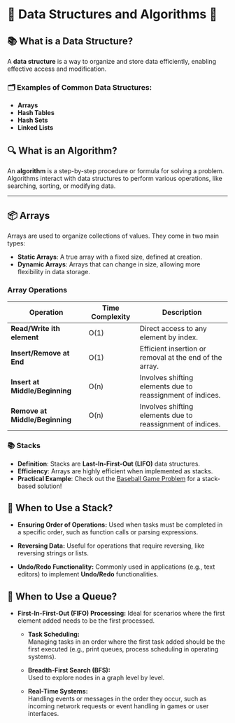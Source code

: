 # 🌟 Data Structures and Algorithms 🌟

## 📚 What is a Data Structure?

A **data structure** is a way to organize and store data efficiently, enabling effective access and modification. 

### 🗂️ Examples of Common Data Structures:
- **Arrays**
- **Hash Tables**
- **Hash Sets**
- **Linked Lists**

## 🔍 What is an Algorithm?

An **algorithm** is a step-by-step procedure or formula for solving a problem. Algorithms interact with data structures to perform various operations, like searching, sorting, or modifying data.

---

## 📦 Arrays

Arrays are used to organize collections of values. They come in two main types:

- **Static Arrays**: A true array with a fixed size, defined at creation.
- **Dynamic Arrays**: Arrays that can change in size, allowing more flexibility in data storage.

### Array Operations
| Operation                    | Time Complexity | Description                                                                 |
|------------------------------|-----------------|-----------------------------------------------------------------------------|
| **Read/Write ith element**   | O(1)            | Direct access to any element by index.                                      |
| **Insert/Remove at End**     | O(1)            | Efficient insertion or removal at the end of the array.                     |
| **Insert at Middle/Beginning** | O(n)            | Involves shifting elements due to reassignment of indices.                  |
| **Remove at Middle/Beginning** | O(n)            | Involves shifting elements due to reassignment of indices.                  |

### 📚 Stacks
- **Definition**: Stacks are **Last-In-First-Out (LIFO)** data structures.
- **Efficiency**: Arrays are highly efficient when implemented as stacks.
- **Practical Example**: Check out the [Baseball Game Problem](https://leetcode.com/problems/baseball-game/description/) for a stack-based solution!

## 🤔 When to Use a Stack?

- **Ensuring Order of Operations:** 
  Used when tasks must be completed in a specific order, such as function calls or parsing expressions.
  
- **Reversing Data:** 
  Useful for operations that require reversing, like reversing strings or lists.

- **Undo/Redo Functionality:** 
  Commonly used in applications (e.g., text editors) to implement **Undo/Redo** functionalities.

## 🤔 When to Use a Queue?
- **First-In-First-Out (FIFO) Processing:**
  Ideal for scenarios where the first element added needs to be the first processed.
  
  - **Task Scheduling:**  
    Managing tasks in an order where the first task added should be the first executed (e.g., print queues, process scheduling in operating systems).
  
  - **Breadth-First Search (BFS):**  
    Used to explore nodes in a graph level by level.
  
  - **Real-Time Systems:**  
    Handling events or messages in the order they occur, such as incoming network requests or event handling in games or user interfaces.